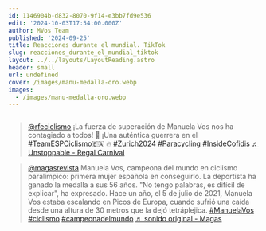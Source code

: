 ```yaml
---
id: 1146904b-d832-8070-9f14-e3bb7fd9e536
edit: '2024-10-03T17:54:00.000Z'
author: MVos Team
published: '2024-09-25'
title: Reacciones durante el mundial. TikTok
slug: reacciones_durante_el_mundial_tiktok
layout: ../../layouts/LayoutReading.astro
header: small
url: undefined
cover: /images/manu-medalla-oro.webp
images:
  - /images/manu-medalla-oro.webp
---
```


<figure><img src="/images/manu-medalla-oro.webp" alt=""><figcaption align="left"></figcaption></figure>


<div class='embed-content'><blockquote class="tiktok-embed" cite="https://www.tiktok.com/@rfeciclismo/video/7418445101703154976" data-video-id="7418445101703154976" style="max-width: 605px;min-width: 325px;" > <section> <a target="_blank" title="@rfeciclismo" href="https://www.tiktok.com/@rfeciclismo?refer=embed">@rfeciclismo</a> ¡La fuerza de superación de Manuela Vos nos ha contagiado a todos! 💪 ¡Una auténtica guerrera en el <a title="teamespciclismo🇪🇦" target="_blank" href="https://www.tiktok.com/tag/teamespciclismo%F0%9F%87%AA%F0%9F%87%A6?refer=embed">#TeamESPCiclismo🇪🇦</a> 🔥 <a title="zurich2024" target="_blank" href="https://www.tiktok.com/tag/zurich2024?refer=embed">#Zurich2024</a> <a title="paracycling" target="_blank" href="https://www.tiktok.com/tag/paracycling?refer=embed">#Paracycling</a> <a title="insidecofidis" target="_blank" href="https://www.tiktok.com/tag/insidecofidis?refer=embed">#InsideCofidis</a> <a target="_blank" title="♬ Unstoppable - Regal Carnival" href="https://www.tiktok.com/music/Unstoppable-7362756198838306832?refer=embed">♬ Unstoppable - Regal Carnival</a> </section> </blockquote><blockquote class="tiktok-embed" cite="https://www.tiktok.com/@magasrevista/video/7418552870422859040" data-video-id="7418552870422859040" style="max-width: 605px;min-width: 325px;" > <section> <a target="_blank" title="@magasrevista" href="https://www.tiktok.com/@magasrevista?refer=embed">@magasrevista</a> Manuela Vos, campeona del mundo en ciclismo paralímpico:  primera mujer española en conseguirlo. La deportista ha ganado la medalla a sus 56 años. &#34;No tengo palabras, es difícil de explicar&#34;, ha expresado.  Hace un año, el 5 de julio de 2021, Manuela Vos estaba escalando en Picos de Europa, cuando sufrió una caída desde una altura de 30 metros que la dejó tetráplejica. <a title="manuelavos" target="_blank" href="https://www.tiktok.com/tag/manuelavos?refer=embed">#ManuelaVos</a> <a title="ciclismo" target="_blank" href="https://www.tiktok.com/tag/ciclismo?refer=embed">#ciclismo</a> <a title="campeonadelmundo" target="_blank" href="https://www.tiktok.com/tag/campeonadelmundo?refer=embed">#campeonadelmundo</a> <a target="_blank" title="♬ sonido original - Magas" href="https://www.tiktok.com/music/sonido-original-7418552881987652384?refer=embed">♬ sonido original - Magas</a> </section> </blockquote> <script async src="https://www.tiktok.com/embed.js"></script><p></p></div>

